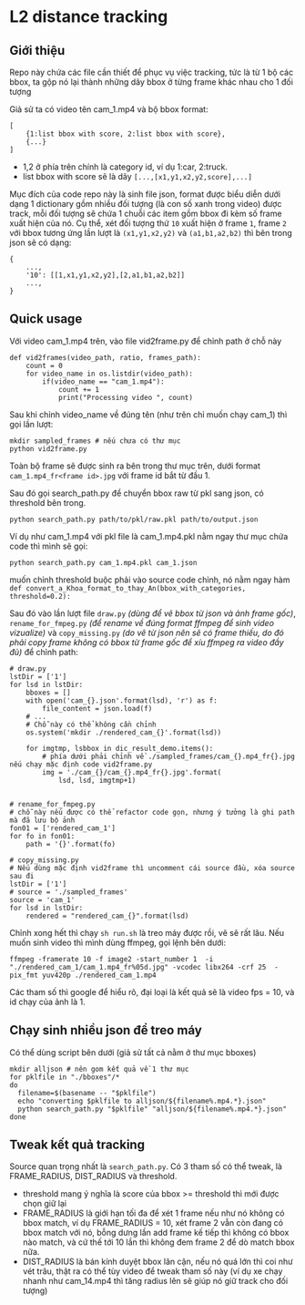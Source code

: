 # L2 distance tracking

## Giới thiệu

Repo này chứa các file cần thiết để phục vụ việc tracking, tức là từ 1 bộ các bbox, ta gộp nó lại thành những dãy bbox ở từng frame khác nhau cho 1 đối tượng

Giả sử ta có video tên cam_1.mp4 và bộ bbox format:

```{json}
[
    {1:list bbox with score, 2:list bbox with score},
    {...}
]
```

- 1,2 ở phía trên chính là category id, ví dụ 1:car, 2:truck.
- list bbox with score sẽ là dãy `[...,[x1,y1,x2,y2,score],...]`

Mục đích của code repo này là sinh file json, format được biểu diễn dưới dạng 1 dictionary gồm nhiều đối tượng (là con số xanh trong video) được track, mỗi đối tượng sẽ chứa 1 chuỗi các item gồm bbox đi kèm số frame xuất hiện của nó. Cụ thể, xét đối tượng thứ `10` xuất hiện ở frame `1`, frame `2` với bbox tương ứng lần lượt là `(x1,y1,x2,y2)` và `(a1,b1,a2,b2)` thì bên trong json sẽ có dạng:

```
{
    ...,
    '10': [[1,x1,y1,x2,y2],[2,a1,b1,a2,b2]]
    ...,
}
```

## Quick usage

Với video cam_1.mp4 trên, vào file vid2frame.py để chỉnh path ở chỗ này

```{python}
def vid2frames(video_path, ratio, frames_path):
    count = 0
    for video_name in os.listdir(video_path):
        if(video_name == "cam_1.mp4"):  
            count += 1
            print("Processing video ", count)
```

Sau khi chỉnh video_name về đúng tên (như trên chỉ muốn chạy cam_1) thì gọi lần lượt:

```{sh}
mkdir sampled_frames # nếu chưa có thư mục
python vid2frame.py
```

Toàn bộ frame sẽ được sinh ra bên trong thư mục trên, dưới format
`cam_1.mp4_fr<frame id>.jpg` với frame id bắt từ đầu 1.

Sau đó gọi search_path.py để chuyển bbox raw từ pkl sang json, có threshold bên trong.

```{sh}
python search_path.py path/to/pkl/raw.pkl path/to/output.json
```

Ví dụ như cam_1.mp4 với pkl file là cam_1.mp4.pkl nằm ngay thư mục chứa code thì mình sẽ gọi:

```
python search_path.py cam_1.mp4.pkl cam_1.json
```

muốn chỉnh threshold buộc phải vào source code chỉnh, nó nằm ngay hàm `def convert_a_Khoa_format_to_thay_An(bbox_with_categories, threshold=0.2):`

Sau đó vào lần lượt file `draw.py` _(dùng để vẽ bbox từ json và ảnh frame gốc)_, `rename_for_fmpeg.py` _(để rename về đúng format ffmpeg để sinh video vizualize)_ và `copy_missing.py` _(do vẽ từ json nên sẽ có frame thiếu, do đó phải copy frame không có bbox từ frame gốc để xíu ffmpeg ra video đầy đủ)_ để chỉnh path:

```{python}
# draw.py
lstDir = ['1']
for lsd in lstDir:
    bboxes = []
    with open('cam_{}.json'.format(lsd), 'r') as f:
        file_content = json.load(f)
    # ...
    # Chỗ này có thể không cần chỉnh
    os.system('mkdir ./rendered_cam_{}'.format(lsd))

    for imgtmp, lsbbox in dic_result_demo.items():
        # phía dưới phải chỉnh về ./sampled_frames/cam_{}.mp4_fr{}.jpg nếu chạy mặc định code vid2frame.py
        img = './cam_{}/cam_{}.mp4_fr{}.jpg'.format(
            lsd, lsd, imgtmp+1)


# rename_for_fmpeg.py
# chỗ này nếu được có thể refactor code gọn, nhưng ý tưởng là ghi path mà đã lưu bộ ảnh
fon01 = ['rendered_cam_1']
for fo in fon01:
    path = '{}'.format(fo)

# copy_missing.py
# Nếu dùng mặc định vid2frame thì uncomment cái source đầu, xóa source sau đi
lstDir = ['1']
# source = './sampled_frames'
source = 'cam_1'
for lsd in lstDir:
    rendered = "rendered_cam_{}".format(lsd)
```

Chỉnh xong hết thì chạy `sh run.sh` là treo máy được rồi, vẽ sẽ rất lâu.
Nếu muốn sinh video thì mình dùng ffmpeg, gọi lệnh bên dưới:

```
ffmpeg -framerate 10 -f image2 -start_number 1  -i "./rendered_cam_1/cam_1.mp4_fr%05d.jpg" -vcodec libx264 -crf 25  -pix_fmt yuv420p ./rendered_cam_1.mp4
```

Các tham số thì google để hiểu rõ, đại loại là kết quả sẽ là video fps = 10, và id chạy của ảnh là 1.

## Chạy sinh nhiều json để treo máy

Có thể dùng script bên dưới (giả sử tất cả nằm ở thư mục bboxes)

```{sh}
mkdir alljson # nên gom kết quả về 1 thư mục
for pklfile in "./bboxes"/*
do
  filename=$(basename -- "$pklfile")
  echo "converting $pklfile to alljson/${filename%.mp4.*}.json"
  python search_path.py "$pklfile" "alljson/${filename%.mp4.*}.json"
done
```

## Tweak kết quả tracking

Source quan trọng nhất là `search_path.py`.
Có 3 tham số có thể tweak, là FRAME_RADIUS, DIST_RADIUS và threshold.

- threshold mang ý nghĩa là score của bbox >= threshold thì mới được chọn giữ lại
- FRAME_RADIUS là giới hạn tối đa để xét 1 frame nếu như nó không có bbox match, ví dụ FRAME_RADIUS = 10, xét frame 2 vẫn còn đang có bbox match với nó, bỗng dưng lần add frame kế tiếp thì không có bbox nào match, và cứ thế tới 10 lần thì không đem frame 2 để dò match bbox nữa.
- DIST_RADIUS là bán kính duyệt bbox lân cận, nếu nó quá lớn thì coi như vét trâu, thật ra có thể tùy video để tweak tham số này (ví dụ xe chạy nhanh như cam_14.mp4 thì tăng radius lên sẽ giúp nó giữ track cho đối tượng)
